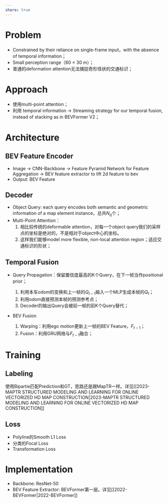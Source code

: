 ```yaml
---
share: true
---
```


# Problem
- Constrained by their reliance on single-frame input，with the absence of temporal information；
- Small perception range（60 × 30 m）；
- 普通的deformation attention无法捕捉奇形怪状的交通标识；

# Approach
- 使用multi-point attention；
- 利用 temporal information -> Streaming strategy for our temporal fusion, instead of stacking as in BEVFormer V2；

# Architecture

## BEV Feature Encoder

- Image → CNN-Backbone → Feature Pyramid Network for Feature Aggregation → BEV feature extractor to lift 2d feature to bev
- Output: BEV Feature

## Decoder

- Object Query:  each query encodes both semantic and geometric information of a map element instance，总共$N_q$个；
- Multi-Point Attention：
	1. 相比较传统的deformable attention，对每一个object query我们的采样点的坐标是绝对的，不是相对于object中心的坐标。
	2. 这样我们能够model more flexible, non-local attention region；适应交通标识的形状；

## Temporal Fusion

- Query Propagation：保留置信度最高的K个Query，在下一帧当作positional prior；
	1. 利用本车odom的变换和上一帧的$Q_{t-1}$输入一个MLP生成本帧的$Q_t$；
	2. 利用odom直接预测本帧的预测参考点；
	3. Decoder的输出Query会被前一帧的前K个Query替代；

- BEV Fusion
	1. Warping：利用ego motion更新上一帧的BEV Feature，$F_{t-1}$；
	2. Fusion：利用GRU网络与$F_{t-1}$融合；

# Training

## Labeling

使用Bipartie匹配Prediction和GT，思路还是跟MapTR一样。详见[[2023-MAPTR STRUCTURED MODELING AND LEARNING FOR ONLINE VECTORIZED HD MAP CONSTRUCTION|2023-MAPTR STRUCTURED MODELING AND LEARNING FOR ONLINE VECTORIZED HD MAP CONSTRUCTION]]
## Loss

- Polyline的Smooth L1 Loss
- 分类的Focal Loss
- Transformation Loss

# Implementation

- Backbone: ResNet-50
- BEV Feature Extractor: BEVFormer第一层。详见[[2022-BEVFormer|2022-BEVFormer]]

